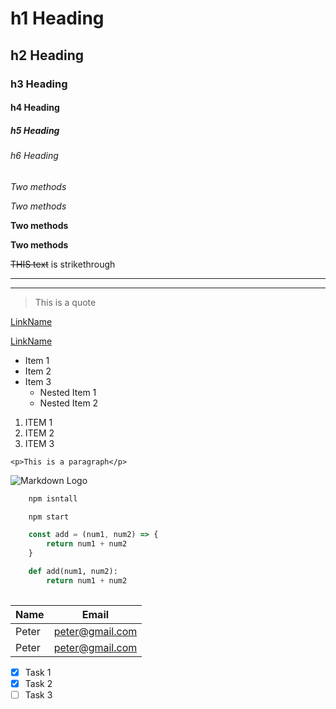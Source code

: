 <!--Headings-->

# h1 Heading 
## h2 Heading
### h3 Heading
#### h4 Heading
##### h5 Heading
###### h6 Heading

<!--Italics-->

*Two methods*

_Two methods_

<!--Strong-->

**Two methods**

__Two methods__

<!--Strikethrough-->
~~THIS text~~ is strikethrough

<!--Horizontal-->

---
___

<!--Blockquote-->
> This is a quote

<!--Links-->
[LinkName]()

[LinkName]( "LinkName")

<!--UL-->
* Item 1
* Item 2
* Item 3
    * Nested Item 1
    * Nested Item 2

<!--OL-->

1. ITEM 1
1. ITEM 2
1. ITEM 3

`<p>This is a paragraph</p>`

<!--Images-->

![Markdown Logo](https://markdown-here.com/img/icon256.png)

<!--Github Markdown-->

<!--Code Blocks-->

```bash
    npm isntall

    npm start    
```
```javascript
    const add = (num1, num2) => {
        return num1 + num2
    }
```
```python
    def add(num1, num2):
        return num1 + num2
    
```

<!--Tables-->
|Name  | Email  |
|------|--------|
|Peter | peter@gmail.com |
|Peter | peter@gmail.com |

<!--Task Lists-->
* [x] Task 1
* [x] Task 2
* [ ] Task 3